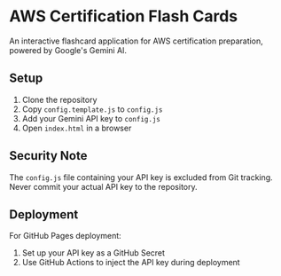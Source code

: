# AWS Certification Flash Cards

An interactive flashcard application for AWS certification preparation, powered by Google's Gemini AI.

## Setup

1. Clone the repository
2. Copy `config.template.js` to `config.js`
3. Add your Gemini API key to `config.js`
4. Open `index.html` in a browser

## Security Note
The `config.js` file containing your API key is excluded from Git tracking. Never commit your actual API key to the repository.

## Deployment
For GitHub Pages deployment:
1. Set up your API key as a GitHub Secret
2. Use GitHub Actions to inject the API key during deployment 